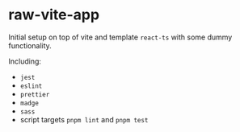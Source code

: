 # raw-vite-app
Initial setup on top of vite and template `react-ts` with some dummy functionality.

Including:
- `jest`
- `eslint`
- `prettier`
- `madge`
- `sass`
- script targets `pnpm lint` and `pnpm test`